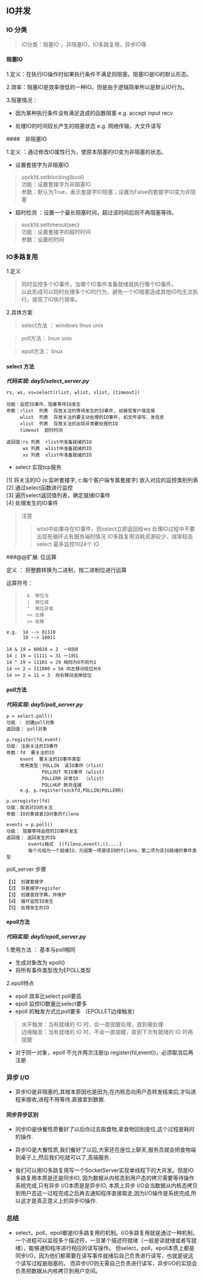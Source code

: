 ## IO并发

### IO 分类

>IO分类：阻塞IO ，非阻塞IO，IO多路复用，异步IO等


#### 阻塞IO 

1.定义：在执行IO操作时如果执行条件不满足则阻塞。阻塞IO是IO的默认形态。

2.效率：阻塞IO是效率很低的一种IO。但是由于逻辑简单所以是默认IO行为。

3.阻塞情况：
* 因为某种执行条件没有满足造成的函数阻塞
e.g.  accept   input   recv

* 处理IO的时间较长产生的阻塞状态
e.g. 网络传输，大文件读写
			

####　非阻塞IO

1.定义 ：通过修改IO属性行为，使原本阻塞的IO变为非阻塞的状态。

* 设置套接字为非阻塞IO

 >sockfd.setblocking(bool)  
 功能：设置套接字为非阻塞IO  
 参数：默认为True，表示套接字IO阻塞；设置为False则套接字IO变为非阻塞

* 超时检测 ：设置一个最长阻塞时间，超过该时间后则不再阻塞等待。

 >sockfd.settimeout(sec)  
 功能：设置套接字的超时时间  
 参数：设置的时间  
 
### IO多路复用

1.定义

> 同时监控多个IO事件，当哪个IO事件准备就绪就执行哪个IO事件。  
 以此形成可以同时处理多个IO的行为，避免一个IO阻塞造成其他IO均无法执行，提高了IO执行效率。

2.具体方案

> select方法 ： windows  linux  unix

> poll方法： linux  unix

> epoll方法： linux


#### select 方法

***代码实现: day5/select_server.py***

```
rs, ws, xs=select(rlist, wlist, xlist, [timeout])

功能：监控IO事件，阻塞等待IO发生
参数：rlist  列表  存放关注的等待发生的IO事件, 如接受客户端连接
     wlist  列表  存放关注的要主动处理的IO事件, 如文件读写、发信息
     xlist  列表  存放关注的出现异常要处理的IO
     timeout  超时时间

返回值:rs 列表  rlist中准备就绪的IO
      ws 列表  wlist中准备就绪的IO
      xs 列表  xlist中准备就绪的IO
```

* select 实现tcp服务

[1] 将关注的IO (s:监听套接字, c:每个客户端专属套接字) 放入对应的监控类别列表  
[2] 通过select函数进行监控  
[3] 遍历select返回值列表，确定就绪IO事件  
[4] 处理发生的IO事件

> 注意
>> wlist中如果存在IO事件，则select立即返回给ws
>> 处理IO过程中不要出现死循环占有服务端的情况
>> IO多路复用消耗资源较少，效率较高
>> select 最多监控1024个 IO

###@@扩展: 位运算

定义 ： 将整数转换为二进制，按二进制位进行运算

运算符号： 
>		&  按位与
>		|  按位或
>		^  按位异或
>		<< 左移
>		>> 右移

```
e.g.  14 --> 01110
      19 --> 10011

14 & 19 = 00010 = 2  一0则0
14 | 19 = 11111 = 31 一1则1
14 ^ 19 = 11101 = 29 相同为0不同为1
14 << 2 = 111000 = 56 向左移动低位补0
14 >> 2 = 11 = 3  向右移动去掉低位
```

#### poll方法

***代码实现: day5/poll_server.py***

```
p = select.poll()
功能 ： 创建poll对象
返回值： poll对象
```

```	
p.register(fd,event)   
功能: 注册关注的IO事件
参数：fd  要关注的IO
     event  要关注的IO事件类型
     常用类型：POLLIN  读IO事件（rlist）
             POLLOUT 写IO事件 (wlist)
             POLLERR 异常IO  （xlist）
             POLLHUP 断开连接 
     e.g. p.register(sockfd,POLLIN|POLLERR)

p.unregister(fd)
功能：取消对IO的关注
参数：IO对象或者IO对象的fileno
```

```
events = p.poll()
功能： 阻塞等待监控的IO事件发生
返回值： 返回发生的IO
        events格式  [(fileno,event),()....]
        每个元组为一个就绪IO，元组第一项是该IO的fileno，第二项为该IO就绪的事件类型
```

poll_server 步骤
```   
【1】 创建套接字
【2】 将套接字register
【3】 创建查找字典，并维护
【4】 循环监控IO发生
【5】 处理发生的IO
```

#### epoll方法

***代码实现: day5/epoll_server.py***

1.使用方法 ： 基本与poll相同

* 生成对象改为 epoll()
* 将所有事件类型改为EPOLL类型
	
2.epoll特点

* epoll 效率比select poll要高
* epoll 监控IO数量比select要多
* epoll 的触发方式比poll要多 （EPOLLET边缘触发）
> 水平触发：当有就绪的 IO 时，会一直提醒处理，直到被处理  
  边缘触发：当有就绪的 IO 时，不会一直提醒，直到下次有就绪的 IO 时再提醒
* 对于同一对象，epoll 不允许两次注册(p.register(fd,event))，必须取消后再注册


### 异步 I/O
* 异步IO是非阻塞的,其根本原因也是因为,在内核态向用户态转发结束后,才叫进程来接收,进程不用等待,直接拿到数据.

#### 同步异步区别
* 同步IO是快餐性质餐好了以后你过去取食物,拿食物回到座位,这个过程是耗时的操作.
* 异步IO是大餐性质,我们餐好了以后,大家还在座位上聊天,服务员就会把食物端到桌子上,然后我们吃就可以了,高端服务.

* 我们可以用IO多路复用写一个SocketServer实现单线程下的大并发。但是IO多路复用本质是还是同步IO,
因为数据从内核态到用户态的拷贝需要等待操作系统完成,只有异步 I/O本质是是异步IO,
本质上异步 I/O会当数据从内核态拷贝到用户态这一过程完成之后再去通知程序直接取走,因为I/O操作是系统完成,所以这才是真正意义上的异步IO操作.

### 总结
* select，poll，epoll都是IO多路复用的机制。I/O多路复用就是通过一种机制，一个进程可以监视多个描述符，一旦某个描述符就绪（一般是读就绪或者写就绪），能够通知程序进行相应的读写操作。
但select，poll，epoll本质上都是同步I/O，因为他们都需要在读写事件就绪后自己负责进行读写，也就是说这个读写过程是阻塞的，
而异步I/O则无需自己负责进行读写，异步I/O的实现会负责把数据从内核拷贝到用户空间。


